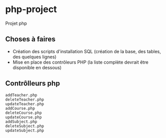 # php-project
Projet php

## Choses à faires
* Création des scripts d'installation SQL (création de la base, des tables, des quelques lignes)
* Mise en place des contrôleurs PHP (la liste complète devrait être disponible en dessous)

## Contrôlleurs php
```
addTeacher.php
deleteTeacher.php
updateTeacher.php
addCourse.php
deleteCourse.php
updateCourse.php
addSubject.php
deleteSubject.php
updateSubject.php
```
